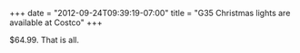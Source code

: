 ﻿+++
date = "2012-09-24T09:39:19-07:00"
title = "G35 Christmas lights are available at Costco"
+++



$64.99. That is all.

